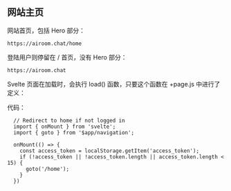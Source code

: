 
## 网站主页

网站首页，包括 Hero 部分：

    https://airoom.chat/home

登陆用户则停留在 / 首页，没有 Hero 部分：

    https://airoom.chat

Svelte 页面在加载时，会执行 load() 函数，只要这个函数在 +page.js 中进行了定义：


代码：

```
  // Redirect to home if not logged in
  import { onMount } from 'svelte';
  import { goto } from '$app/navigation';

  onMount(() => {
    const access_token = localStorage.getItem('access_token');
    if (!access_token || !access_token.length || access_token.length < 15) {
      goto('/home');
    }
  })
```


